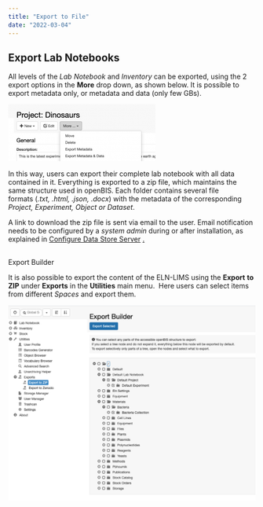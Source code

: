 ```yaml
---
title: "Export to File"
date: "2022-03-04"
---
```


## Export Lab Notebooks

  
All levels of the _Lab Notebook_ and _Inventory_ can be exported, using the 2 export options in the **More** drop down, as shown below. It is possible to export metadata only, or metadata and data (only few GBs). 

![](images/Screenshot-2020-02-27-at-12.47.21-300x116.png)

In this way, users can export their complete lab notebook with all data contained in it. Everything is exported to a zip file, which maintains the same structure used in openBIS. Each folder contains several file formats (_.txt, .html, .json, .docx_) with the metadata of the corresponding _Project, Experiment, Object or Dataset_.

  
A link to download the zip file is sent via email to the user. Email notification needs to be configured by a _system admin_ during or after installation, as explained in [Configure Data Store Server](https://unlimited.ethz.ch/display/openBISDoc2010/Installation+and+Administrators+Guide+of+the+openBIS+Data+Store+Server) [.](https://wiki-bsse.ethz.ch/display/openBISDoc1906/Installation+and+Administrators+Guide+of+the+openBIS+Data+Store+Server)

##   
Export Builder

  
It is also possible to export the content of the ELN-LIMS using the **Export** **to ZIP** under **Exports** in the **Utilities** main menu.  Here users can select items from different _Spaces_ and export them.

![](images/Screenshot-2020-03-09-at-14.46.32.png)
